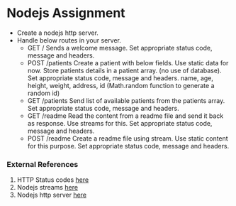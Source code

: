 # Nodejs Assignment

- Create a nodejs http server.
- Handle below routes in your server.
    - GET / Sends a welcome message. Set appropriate status code, message and headers.
    - POST /patients Create a patient with below fields. Use static data for now. Store patients details in a patient array. (no use of database). Set appropriate status code, message and headers.
        name, age, height, weight, address, id (Math.random function to generate a random id)
    - GET /patients Send list of available patients from the patients array. Set appropriate status code, message and headers.
    - GET /readme Read the content from a readme file and send it back as response. Use streams for this. Set appropriate status code, message and headers.
    - POST /readme Create a readme file using stream. Use static content for this purpose. Set appropriate status code, message and headers.


### External References
1. HTTP Status codes [here](https://developer.mozilla.org/en-US/docs/Web/HTTP/Status)
2. Nodejs streams [here](https://nodejs.org/api/stream.html)
3. Nodejs http server [here](https://nodejs.org/api/http.html)